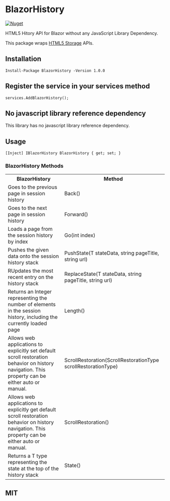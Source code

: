 # BlazorHistory

[![Nuget](https://buildstats.info/nuget/BlazorHistory?v=1.0.0)](https://www.nuget.org/packages/BlazorHistory)

HTML5 Hitory API for Blazor without any JavaScript Library Dependency.

This package wraps [HTML5 Storage](https://developer.mozilla.org/en-US/docs/Web/API/History) APIs. 

## Installation

`Install-Package BlazorHistory -Version 1.0.0`

## Register the service in your services method

`services.AddBlazorHistory();`

## No javascript library reference dependency

This library has no javascript library reference dependency.

## Usage

`[Inject] IBlazorHistory BlazorHistory { get; set; }`

### BlazorHistory Methods

<table>
	<tr>
		<th>BlazorHistory</th>
		<th>Method</th>
	</tr>
	<tr>
		<td>Goes to the previous page in session history</td>
		<td>Back()</td>
	</tr>
	<tr>
		<td>Goes to the next page in session history</td>
		<td>Forward()</td>
	</tr>
	<tr>
		<td>Loads a page from the session history by index</td>
		<td>Go(int index)</td>
	</tr>
  <tr>
		<td>Pushes the given data onto the session history stack</td>
		<td>PushState<T>(T stateData, string pageTitle, string url)</td>
	</tr>
  <tr>
		<td>RUpdates the most recent entry on the history stack</td>
		<td>ReplaceState<T>(T stateData, string pageTitle, string url)</td>
	</tr>
  <tr>
		<td>Returns an Integer representing the number of elements in the session history, including the currently loaded page</td>
		<td>Length()</td>
	</tr>
  <tr>
		<td>Allows web applications to explicitly set default scroll restoration behavior on history navigation. This property can be either auto or manual.</td>
		<td>ScrollRestoration(ScrollRestorationType scrollRestorationType)</td>
	</tr>
  <tr>
		<td>Allows web applications to explicitly get default scroll restoration behavior on history navigation. This property can be either auto or manual.</td>
		<td>ScrollRestoration()</td>
	</tr>
  <tr>
		<td>Returns a T type representing the state at the top of the history stack</td>
		<td>State<T>()</td>
	</tr>
</table>

## MIT
